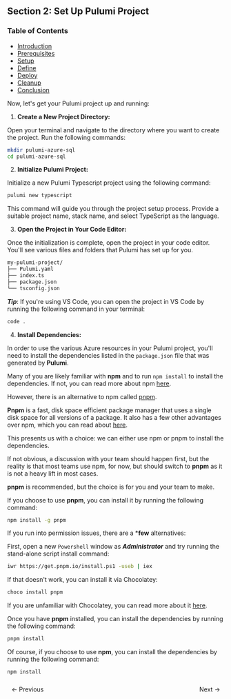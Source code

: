 ## Section 2: Set Up Pulumi Project


### Table of Contents

- [Introduction](https://bitquip.github.io/Azure-SQL/1_introduction)
- [Prerequisites](https://bitquip.github.io/Azure-SQL/2_prerequisites)
- [Setup](https://bitquip.github.io/Azure-SQL/3_setup)
- [Define](https://bitquip.github.io/Azure-SQL/4_define)
- [Deploy](https://bitquip.github.io/Azure-SQL/5_deploy)
- [Cleanup](https://bitquip.github.io/Azure-SQL/6_cleanup)
- [Conclusion](https://bitquip.github.io/Azure-SQL/7_conclusion)


Now, let's get your Pulumi project up and running:

1. **Create a New Project Directory:** 

Open your terminal and navigate to the directory where you want to create the project. Run the following commands:

```bash
mkdir pulumi-azure-sql
cd pulumi-azure-sql
```

2. **Initialize Pulumi Project:** 

Initialize a new Pulumi Typescript project using the following command:

```bash
pulumi new typescript
```

This command will guide you through the project setup process. Provide a suitable project name, stack name, and select TypeScript as the language.


3. **Open the Project in Your Code Editor:**

 Once the initialization is complete, open the project in your code editor. You'll see various files and folders that Pulumi has set up for you.

```bash
my-pulumi-project/
├── Pulumi.yaml
├── index.ts
├── package.json
└── tsconfig.json
```


***Tip***: If you're using VS Code, you can open the project in VS Code by running the following command in your terminal:

```bash
code .
```

4. **Install Dependencies:**

In order to use the various Azure resources in your Pulumi project, you'll need to install the dependencies listed in the `package.json` file that was generated by **Pulumi**.

Many of you are likely familiar with **npm** and to run `npm install` to install the dependencies. If not, you can read more about npm [here](https://docs.npmjs.com/about-npm/).

However, there is an alternative to npm called [pnpm](https://pnpm.js.org/en/). 

**Pnpm** is a fast, disk space efficient package manager that uses a single disk space for all versions of a package. 
It also has a few other advantages over npm, which you can read about [here](https://pnpm.js.org/en/motivation).

This presents us with a choice: we can either use npm or pnpm to install the dependencies.

If not obvious, a discussion with your team should happen first, but the reality is that most teams use npm, for now, but should switch to **pnpm** as it is not a heavy lift in most cases. 

**pnpm** is recommended, but the choice is for you and your team to make.

If you choose to use **pnpm**, you can install it by running the following command:

```bash
npm install -g pnpm
```

If you run into permission issues, there are a ***few** alternatives:

First, open a new `Powershell` window as ***Administrator*** and try running the stand-alone script install command:

```bash
iwr https://get.pnpm.io/install.ps1 -useb | iex
```

If that doesn't work, you can install it via Chocolatey:

```bash
choco install pnpm
```

If you are unfamiliar with Chocolatey, you can read more about it [here](https://chocolatey.org/).

Once you have **pnpm** installed, you can install the dependencies by running the following command:

```bash
pnpm install
```
Of course, if you choose to use **npm**, you can install the dependencies by running the following command:

```bash 
npm install
```


<div style="display: flex; justify-content: space-between; align-items: center;">
    <a href="https://bitquip.github.io/Azure-SQL/2_prerequisites" style="margin: 10px; text-decoration: none;">← Previous</a>
    <a href="https://bitquip.github.io/Azure-SQL/4_define" style="margin: 10px; text-decoration: none;">Next →</a>
</div>
